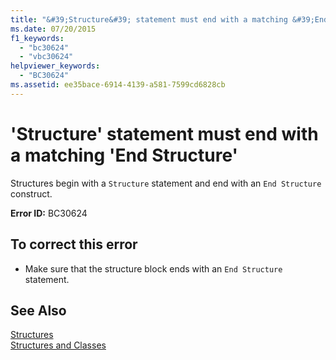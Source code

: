 ```yaml
---
title: "&#39;Structure&#39; statement must end with a matching &#39;End Structure&#39;"
ms.date: 07/20/2015
f1_keywords: 
  - "bc30624"
  - "vbc30624"
helpviewer_keywords: 
  - "BC30624"
ms.assetid: ee35bace-6914-4139-a581-7599cd6828cb
---
```

# &#39;Structure&#39; statement must end with a matching &#39;End Structure&#39;
Structures begin with a `Structure` statement and end with an `End Structure` construct.  
  
 **Error ID:** BC30624  
  
## To correct this error  
  
- Make sure that the structure block ends with an `End Structure` statement.  
  
## See Also  
 [Structures](../../visual-basic/programming-guide/language-features/data-types/structures.md)  
 [Structures and Classes](../../visual-basic/programming-guide/language-features/data-types/structures-and-classes.md)
